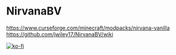 # NirvanaBV

https://www.curseforge.com/minecraft/modpacks/nirvana-vanilla
https://github.com/jwiley17/NirvanaBV/wiki

[![ko-fi](https://ko-fi.com/img/githubbutton_sm.svg)](https://ko-fi.com/R6R329K9O)
